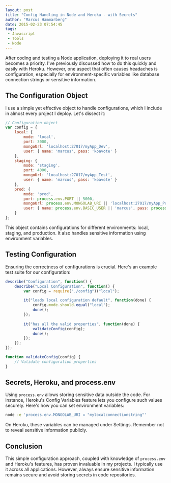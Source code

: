 ```yaml
---
layout: post
title: "Config Handling in Node and Heroku - with Secrets"
author: "Marcus Hammarberg"
date: 2015-02-23 07:54:45
tags:
 - Javascript
 - Tools
 - Node
---
```


After coding and testing a Node application, deploying it to real users becomes a priority. I've previously discussed how to do this quickly and easily with Heroku. However, one aspect that often causes headaches is configuration, especially for environment-specific variables like database connection strings or sensitive information.

## The Configuration Object

I use a simple yet effective object to handle configurations, which I include in almost every project I deploy. Let's dissect it:

```javascript
// Configuration object
var config = {
	local: {
		mode: 'local',
		port: 3000,
		mongoUrl: 'localhost:27017/myApp_Dev',
		user: { name: 'marcus', pass: 'koavote' }
	},
	staging: {
		mode: 'staging',
		port: 4000,
		mongoUrl: 'localhost:27017/myApp_Test',
		user: { name: 'marcus', pass: 'koavote' }
	},
	prod: {
		mode: 'prod',
		port: process.env.PORT || 5000,
		mongoUrl: process.env.MONGOLAB_URI || 'localhost:27017/myApp_Prod',
		user: { name: process.env.BASIC_USER || 'marcus', pass: process.env.BASIC_PASS || 'koavote' }
	}
};
```

This object contains configurations for different environments: local, staging, and production. It also handles sensitive information using environment variables.

## Testing Configuration

Ensuring the correctness of configurations is crucial. Here's an example test suite for our configuration:

```javascript
describe("Configuration", function() {
    describe("Local Configuration", function() {
        var config = require("./config")("local");

        it("loads local configuration default", function(done) {
            config.mode.should.equal("local");
            done();
        });
        
        it("has all the valid properties", function(done) {
            validateConfig(config);
            done();
        });
    });
});

function validateConfig(config) {
    // Validate configuration properties
}
```

## Secrets, Heroku, and process.env

Using `process.env` allows storing sensitive data outside the code. For instance, Heroku's Config Variables feature lets you configure such values securely. Here's how you can set environment variables:

```bash
node -e 'process.env.MONGOLAB_URI = "mylocalconnectionstring"'
```

On Heroku, these variables can be managed under Settings. Remember not to reveal sensitive information publicly.

## Conclusion

This simple configuration approach, coupled with knowledge of `process.env` and Heroku's features, has proven invaluable in my projects. I typically use it across all applications. However, always ensure sensitive information remains secure and avoid storing secrets in code repositories.
